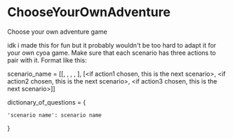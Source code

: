 # ChooseYourOwnAdventure
Choose your own adventure game

idk i made this for fun but it probably wouldn't be too hard to adapt it for your own cyoa game. Make sure that each scenario has three actions
to pair with it. Format like this:

scenario_name = [[<set the scene for the question>, <ask the question>, <action1>, <action2>, <action3>],
                [<if action1 chosen, this is the next scenario>, <if action2 chosen, this is the next scenario>, <if action3 chosen, this is the next scenario>]]
                
dictionary_of_questions = {

    'scenario name': scenario name
    
 }
